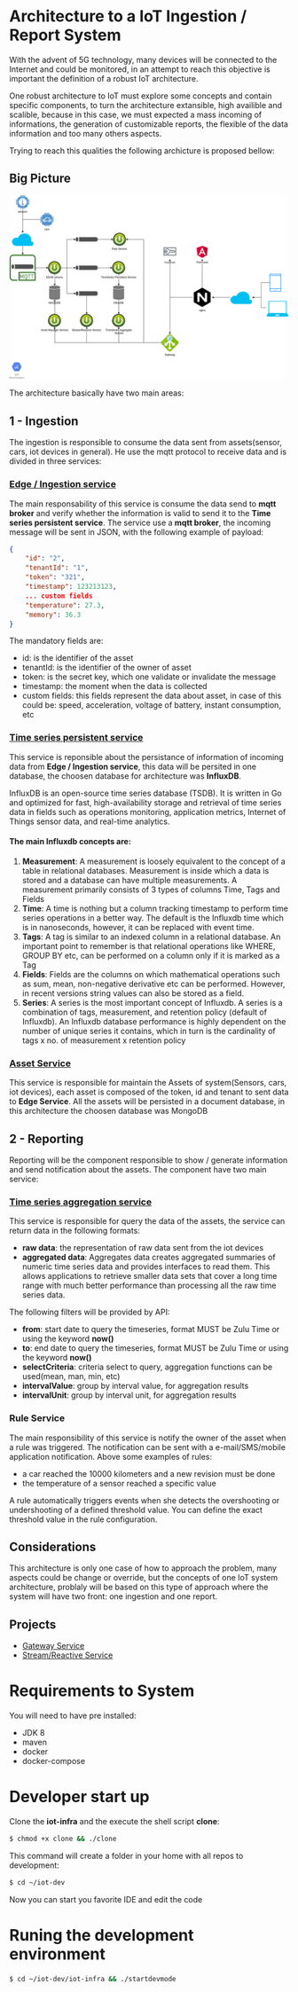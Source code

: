 # Architecture to a IoT Ingestion / Report System

With the advent of 5G technology, many devices will be connected to the Internet and could be monitored, in an attempt to reach this objective is important the definition of a robust IoT architecture.

One robust architecture to IoT must explore some concepts and contain specific components, to turn the architecture extansible, high availible and scalible, because in this case, we must expected 
a mass incoming of informations, the generation of customizable reports, the flexible of the data information and too many others aspects.

Trying to reach this qualities the following archicture is proposed bellow:

## Big Picture

![alt BigPicture](images/iot.png)

The architecture basically have two main areas:

## 1 - Ingestion

The ingestion is responsible to consume the data sent from assets(sensor, cars, iot devices in general). He use the mqtt protocol to receive data and is divided in three services:

### [Edge / Ingestion service](../../../iot-edge)

The main responsability of this service is consume the data send to **mqtt broker** and verify whether the information is valid to send it to the **Time series persistent service**. The service use a **mqtt broker**, the incoming message will be sent in JSON, with the following example of payload:

```json
{
    "id": "2", 
    "tenantId": "1", 
    "token": "321", 
    "timestamp": 123213123, 
    ... custom fields
    "temperature": 27.3, 
    "memory": 36.3
}
```

The mandatory fields are:
 - id: is the identifier of the asset
 - tenantId: is the identifier of the owner of asset
 - token: is the secret key, which one validate or invalidate the message
 - timestamp: the moment when the data is collected
 - custom fields: this fields represent the data about asset, in case of this could be: speed, acceleration, voltage of battery, instant consumption, etc

### [Time series persistent service](../../../iot-tsp)

This service is reponsible about the persistance of information of incoming data from **Edge / Ingestion service**, this data will be persited in one database, the choosen database for architecture was **InfluxDB**.

InfluxDB is an open-source time series database (TSDB). It is written in Go and optimized for fast, high-availability storage and retrieval of time series data in fields such as operations monitoring, application metrics, Internet of Things sensor data, and real-time analytics.

#### The main Influxdb concepts are:

1. **Measurement**: A measurement is loosely equivalent to the concept of a table in relational databases. Measurement is inside which a data is stored and a database can have multiple measurements. A measurement primarily consists of 3 types of columns Time, Tags and Fields
2. **Time**: A time is nothing but a column tracking timestamp to perform time series operations in a better way. The default is the Influxdb time which is in nanoseconds, however, it can be replaced with event time.
3. **Tags**: A tag is similar to an indexed column in a relational database. An important point to remember is that relational operations like WHERE, GROUP BY etc, can be performed on a column only if it is marked as a Tag
4. **Fields**: Fields are the columns on which mathematical operations such as sum, mean, non-negative derivative etc can be performed. However, in recent versions string values can also be stored as a field.
5. **Series**: A series is the most important concept of Influxdb. A series is a combination of tags, measurement, and retention policy (default of Influxdb). An Influxdb database performance is highly dependent on the number of unique series it contains, which in turn is the cardinality of tags x no. of measurement x retention policy

### [Asset Service](../../../iot-asset)

This service is responsible for maintain the Assets of system(Sensors, cars, iot devices), each asset is composed of the token, id and tenant to sent data to **Edge Service**. All the assets will be persisted in a document database, in this architecture the choosen database was MongoDB

## 2 - Reporting

Reporting will be the component responsible to show / generate information and send notification about the assets. The component have two main service:

### [Time series aggregation service](../../../iot-tsa)

This service is responsible for query the data of the assets, the service can return data in the following formats:
 - **raw data**: the representation of raw data sent from the iot devices
 - **aggregated data**: Aggregates data creates aggregated summaries of numeric time series data and provides interfaces to read them. This allows applications to retrieve smaller data sets that cover a long time range with much better performance than processing all the raw time series data.

The following filters will be provided by API:

 - **from**: start date to query the timeseries, format MUST be Zulu Time or using the keyword **now()**
 - **to**: end date to query the timeseries, format MUST be Zulu Time or using the keyword **now()** 
 - **selectCriteria**: criteria select to query, aggregation functions can be used(mean, man, min, etc)
 - **intervalValue**: group by interval value, for aggregation results
 - **intervalUnit**: group by interval unit, for aggregation results
 

### Rule Service

The main responsibility of this service is notify the owner of the asset when a rule was triggered. The notification can be sent with a e-mail/SMS/mobile application notification. Above some examples of rules:

 - a car reached the 10000 kilometers and a new revision must be done
 - the temperature of a sensor reached a specific value

A rule automatically triggers events when she detects the overshooting or undershooting of a defined threshold value. You can define the exact threshold value in the rule configuration. 


## Considerations

This architecture is only one case of how to approach the problem, many aspects could be change or override, but the concepts of one IoT system architecture, problaly will be based on this type of approach where the system will have two front: one ingestion and one report.

## Projects

 - [Gateway Service](../iot-gtw)
 - [Stream/Reactive Service](../iot-reactive)

# Requirements to System

You will need to have pre installed:
 - JDK 8
 - maven
 - docker
 - docker-compose
 
# Developer start up

Clone the **iot-infra** and the execute the shell script **clone**:

```sh
$ chmod +x clone && ./clone
```

This command will create a folder in your home with all repos to development:

```sh
$ cd ~/iot-dev
```

Now you can start you favorite IDE and edit the code

# Runing the development environment

```sh
$ cd ~/iot-dev/iot-infra && ./startdevmode
```
 
 
